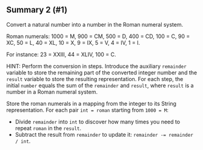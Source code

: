 ## Summary 2 (#1)

Convert a natural number into a number in the Roman numeral system.

Roman numerals:
1000 = M, 900 = CM, 500 = D, 400 = CD, 100 = C, 90 = XC,
50 = L, 40 = XL, 10 = X, 9 = IX, 5 = V, 4 = IV, 1 = I.

For instance: 23 = XXIII, 44 = XLIV, 100 = C.

HINT: Perform the conversion in steps. Introduce the auxiliary `remainder`
variable to store the remaining part of the converted integer number and the
`result` variable to store the resulting representation. For each step, the
initial `number` equals the sum of the `remainder` and `result`, where `result`
is a number in a Roman numeral system.

Store the roman numerals in a mapping from the integer to its String representation.
For each pair `int = roman` starting from `1000 = M`:
- Divide `remainder` into `int` to discover how many times you need to repeat `roman` in the `result`.
- Subtract the result from `remainder` to update it: `remainder -= remainder / int`.
